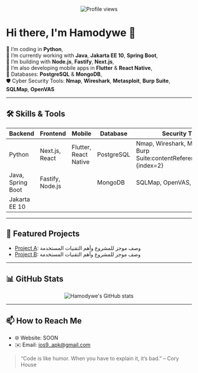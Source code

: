 <p align="center">
  <img src="https://komarev.com/ghpvc/?username=Hamodywe&style=flat-square" alt="Profile views"/>
</p>

# Hi there, I'm Hamodywe 👋

🐍 I’m coding in **Python**,  
🔭 I’m currently working with **Java**, **Jakarta EE 10**, **Spring Boot**,  
🌱 I’m building with **Node.js**, **Fastify**, **Next.js**,  
👯 I’m also developing mobile apps in **Flutter** & **React Native**,  
💾 Databases: **PostgreSQL** & **MongoDB**,  
🛡️ Cyber Security Tools: **Nmap**, **Wireshark**, **Metasploit**, **Burp Suite**, **SQLMap**, **OpenVAS**  

---

## 🛠️ Skills & Tools

| Backend             | Frontend           | Mobile               | Database       | Security Tools                         |
| ------------------- | ------------------ | -------------------- | -------------- | -------------------------------------- |
| Python              | Next.js, React     | Flutter, React Native| PostgreSQL     | Nmap, Wireshark, Metasploit, Burp Suite:contentReference[oaicite:2]{index=2} |
| Java, Spring Boot   | Fastify, Node.js   |                      | MongoDB        | SQLMap, OpenVAS, Aircrack-ng           |
| Jakarta EE 10       |                    |                      |                |                                        |

---

## 🚀 Featured Projects

- [Project A](https://github.com/Hamodywe/project-a): وصف موجز للمشروع وأهم التقنيات المستخدمة      
- [Project B](https://github.com/Hamodywe/project-b): وصف موجز للمشروع وأهم التقنيات المستخدمة      

---

## 📊 GitHub Stats

<p align="center">
  <img src="https://github-readme-stats.vercel.app/api?username=Hamodywe&show_icons=true&theme=radical" alt="Hamodywe's GitHub stats"/>
</p>

---

## 📫 How to Reach Me

- 🌐 Website: SOON
- ✉️ Email: ios9..apk@gmail.com

> “Code is like humor. When you have to explain it, it’s bad.” – Cory House
